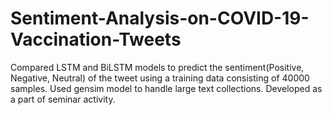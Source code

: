 # Sentiment-Analysis-on-COVID-19-Vaccination-Tweets
Compared LSTM and BiLSTM models to predict the sentiment(Positive, Negative, Neutral) of the tweet using a training data consisting of 40000 samples. Used gensim model to handle large text collections. Developed as a part of seminar activity.

